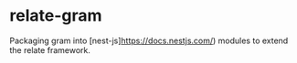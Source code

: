 # relate-gram

Packaging gram into [nest-js]https://docs.nestjs.com/) modules to extend the relate framework.
